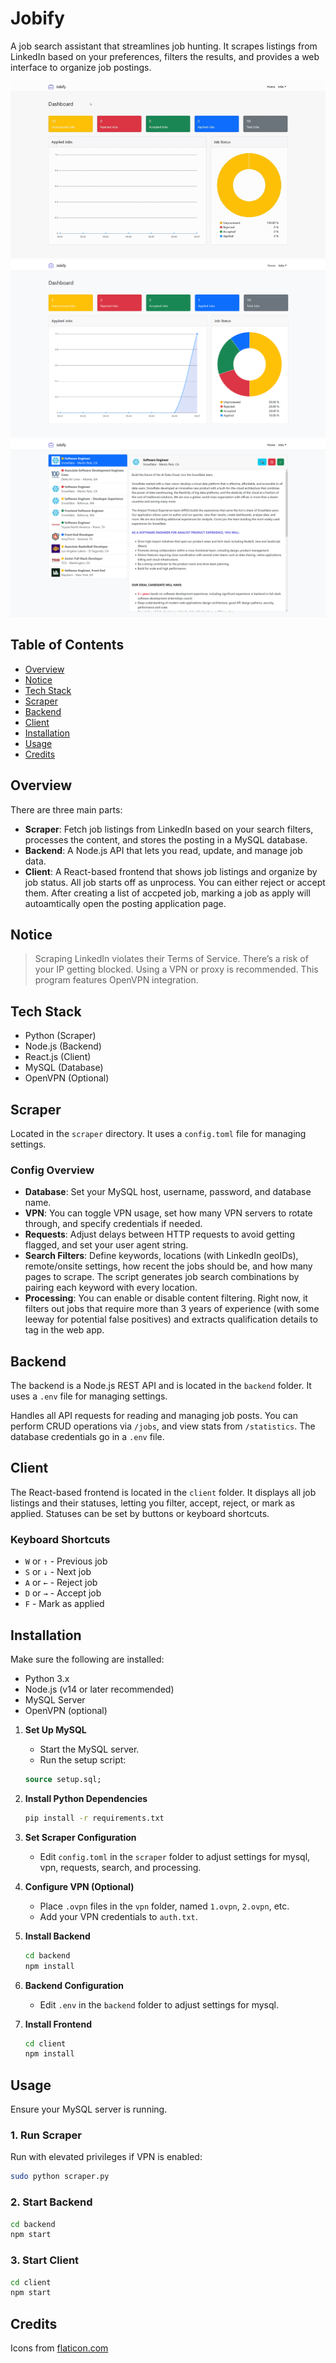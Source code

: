# Jobify

A job search assistant that streamlines job hunting. It scrapes listings from LinkedIn based on your preferences, filters the results, and provides a web interface to organize job postings.

![Jobify](jobify.gif)
![Home](home.png)
![Jobs](jobs.png)


## Table of Contents

* [Overview](#overview)
* [Notice](#notice)
* [Tech Stack](#tech-stack)
* [Scraper](#scraper)
* [Backend](#backend)
* [Client](#client)
* [Installation](#installation)
* [Usage](#usage)
* [Credits](#credits)


## Overview

There are three main parts:

* **Scraper**: Fetch job listings from LinkedIn based on your search filters, processes the content, and stores the posting in a MySQL database.
* **Backend**: A Node.js API that lets you read, update, and manage job data.
* **Client**: A React-based frontend that shows job listings and organize by job status. All job starts off as unprocess. You can either reject or accept them. After creating a list of accpeted job, marking a job as apply will autoamtically open the posting application page.

## Notice

> Scraping LinkedIn violates their Terms of Service. There’s a risk of your IP getting blocked. Using a VPN or proxy is recommended. This program features OpenVPN integration.


## Tech Stack

* Python (Scraper)
* Node.js (Backend)
* React.js (Client)
* MySQL (Database)
* OpenVPN (Optional)


## Scraper

Located in the `scraper` directory. It uses a `config.toml` file for managing settings.

### Config Overview

* **Database**: Set your MySQL host, username, password, and database name.
* **VPN**: You can toggle VPN usage, set how many VPN servers to rotate through, and specify credentials if needed.
* **Requests**: Adjust delays between HTTP requests to avoid getting flagged, and set your user agent string.
* **Search Filters**: Define keywords, locations (with LinkedIn geoIDs), remote/onsite settings, how recent the jobs should be, and how many pages to scrape. The script generates job search combinations by pairing each keyword with every location.
* **Processing**: You can enable or disable content filtering. Right now, it filters out jobs that require more than 3 years of experience (with some leeway for potential false positives) and extracts qualification details to tag in the web app.


## Backend

The backend is a Node.js REST API and is located in the `backend` folder. It uses a `.env` file for managing settings.

Handles all API requests for reading and managing job posts. You can perform CRUD operations via `/jobs`, and view stats from `/statistics`. The database credentials go in a `.env` file.


## Client

The React-based frontend is located in the `client` folder. It displays all job listings and their statuses, letting you filter, accept, reject, or mark as applied. Statuses can be set by buttons or keyboard shortcuts.

### Keyboard Shortcuts

* `W` or `↑` - Previous job
* `S` or `↓` - Next job
* `A` or `←` - Reject job
* `D` or `→` - Accept job
* `F` - Mark as applied


## Installation

Make sure the following are installed:

* Python 3.x
* Node.js (v14 or later recommended)
* MySQL Server
* OpenVPN (optional)

1. **Set Up MySQL**

   * Start the MySQL server.
   * Run the setup script:
    ```sql
    source setup.sql;
    ```

2. **Install Python Dependencies**
   ```bash
   pip install -r requirements.txt
   ```

3. **Set Scraper Configuration**
   * Edit `config.toml` in the `scraper` folder to adjust settings for mysql, vpn, requests, search, and processing.

4. **Configure VPN (Optional)**
   * Place `.ovpn` files in the `vpn` folder, named `1.ovpn`, `2.ovpn`, etc.
   * Add your VPN credentials to `auth.txt`.

5. **Install Backend**

   ```bash
   cd backend
   npm install
   ```

6. **Backend Configuration**
   * Edit `.env` in the `backend` folder to adjust settings for mysql.

7. **Install Frontend**

   ```bash
   cd client
   npm install
   ```


## Usage

Ensure your MySQL server is running.

### 1. Run Scraper

Run with elevated privileges if VPN is enabled:

```bash
sudo python scraper.py
```

### 2. Start Backend

```bash
cd backend
npm start
```

### 3. Start Client

```bash
cd client
npm start
```


## Credits

Icons from [flaticon.com](https://www.flaticon.com)
